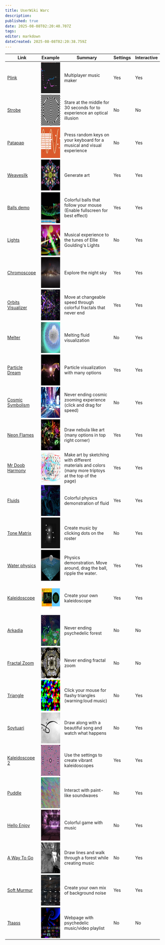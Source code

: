 ```yaml
---
title: UserWiki Warc
description: 
published: true
date: 2025-08-08T02:20:40.707Z
tags: 
editor: markdown
dateCreated: 2025-08-08T02:20:38.759Z
---
```


| Link | Example | Summary | Settings | Interactive |
|------|---------|---------|----------|-------------|
| [Plink](http://labs.dinahmoe.com/plink/) | <img src="/assets/plink.png" width="100" height="100" style="display: block; margin: auto;" /> | Multiplayer music maker | Yes | Yes |
| [Strobe](http://neave.com/strobe/) | <img src="/assets/strobe.png" width="100" height="100" style="display: block; margin: auto;" /> | Stare at the middle for 30 seconds for to experience an optical illusion | No | No |
| [Patapap](http://www.patatap.com/) | <img src="/assets/patapap.png" width="100" height="100" style="display: block; margin: auto;" /> | Press random keys on your keyboard for a musical and visual experience | No | Yes |
| [Weavesilk](http://weavesilk.com/) | <img src="/assets/weavesilk.png" width="100" height="100" style="display: block; margin: auto;" /> | Generate art | Yes | Yes |
| [Balls demo](https://msedgeportal.trafficmanager.net/en-us/microsoft-edge/testdrive/demos/TouchEffects/) | <img src="/assets/edge.png" width="100" height="100" style="display: block; margin: auto;" /> | Colorful balls that follow your mouse (Enable fullscreen for best effect) | Yes | Yes |
| [Lights](http://lights.helloenjoy.com/) | <img src="/assets/lights.png" width="100" height="100" style="display: block; margin: auto;" /> | Musical experience to the tunes of Ellie Goulding's Lights | No | Yes |
| [Chromoscope](http://www.chromoscope.net/) | <img src="/assets/chromoscope.jpg" width="100" height="100" style="display: block; margin: auto;" /> | Explore the night sky | Yes | Yes |
| [Orbits Visualizer](http://iacopoapps.appspot.com/hopalongwebgl/) | <img src="/assets/orbits.jpg" width="100" height="100" style="display: block; margin: auto;" /> | Move at changeable speed through colorful fractals that never end | Yes | Yes |
| [Melter](http://pixlpa.com/flow/melter.html) | <img src="/assets/melter.jpg" width="100" height="100" style="display: block; margin: auto;" /> | Melting fluid visualization | No | Yes |
| [Particle Dream](http://www.iamnop.com/particles) | <img src="/assets/particles.png" width="100" height="100" style="display: block; margin: auto;" /> | Particle visualization with many options | Yes | Yes |
| [Cosmic Symbolism](http://www.cosmic-symbolism.com/) | <img src="/assets/cosmic.jpg" width="100" height="100" style="display: block; margin: auto;" /> | Never ending cosmic zooming experience (click and drag for speed) | No | Yes |
| [Neon Flames](http://29a.ch/sandbox/2011/neonflames/#) | <img src="/assets/neonflames.jpg" width="100" height="100" style="display: block; margin: auto;" /> | Draw nebula like art (many options in top right corner) | Yes | Yes |
| [Mr Doob Harmony](http://mrdoob.com/#/120/harmony) | <img src="/assets/harmony.jpg" width="100" height="100" style="display: block; margin: auto;" /> | Make art by sketching with different materials and colors (many more triptoys at the top of the page) | Yes | Yes |
| [Fluids](http://haxiomic.github.io/GPU-Fluid-Experiments/html5/?q=High) | <img src="/assets/fluid.png" width="100" height="100" style="display: block; margin: auto;" /> | Colorful physics demonstration of fluid | Yes | Yes |
| [Tone Matrix](http://dagobah.net/flash/ToneMatrix.swf) | <img src="/assets/tonematrix.png" width="100" height="100" style="display: block; margin: auto;" /> | Create music by clicking dots on the roster | No | Yes |
| [Water physics](http://madebyevan.com/webgl-water/) | <img src="/assets/sphere.png" width="100" height="100" style="display: block; margin: auto;" /> | Physics demonstration. Move around, drag the ball, ripple the water. | Yes | Yes |
| [Kaleidoscope](http://www.zefrank.com/dtoy_vs_byokal/) | <img src="/assets/warc-byokal.png" width="100" height="100" style="display: block; margin: auto;" /> | Create your own kaleidoscope | Yes | Yes |
| [Arkadia](http://arkadia.xyz) | <img src="/assets/warc-arkadia.jpg" width="100" height="100" style="display: block; margin: auto;" /> | Never ending psychedelic forest | No | No |
| [Fractal Zoom](http://doodle.notch.net/unmandelboxing/) | <img src="/assets/unmandelboxing.jpg" width="100" height="100" style="display: block; margin: auto;" /> | Never ending fractal zoom | No | No |
| [Triangle](https://lhbzr.com/experiments/triangles/) | <img src="/assets/triangles.png" width="100" height="100" style="display: block; margin: auto;" /> | Click your mouse for flashy triangles (warning:loud music) | No | Yes |
| [Soytuari](http://herraizsoto.com/works/2009/labuat/soytuaire/) | <img src="/assets/soy.png" width="100" height="100" style="display: block; margin: auto;" /> | Draw along with a beautiful song and watch what happens | No | Yes |
| [Kaleidoscope 2](http://aljaball.github.io/video-feedback/) | <img src="/assets/videofeedback.jpg" width="100" height="100" style="display: block; margin: auto;" /> | Use the settings to create vibrant kaleidoscopes | Yes | Yes |
| [Puddle](http://iridescentpuddle.com) | <img src="/assets/puddle.jpg" width="100" height="100" style="display: block; margin: auto;" /> | Interact with paint-like soundwaves | No | Yes |
| [Hello Enjoy](http://www.hellorun.helloenjoy.com) | <img src="/assets/hellorun.jpg" width="100" height="100" style="display: block; margin: auto;" /> | Colorful game with music | No | Yes |
| [A Way To Go](http://a-way-to-go.com) | <img src="/assets/waytogo1.png" width="100" height="100" style="display: block; margin: auto;" /> | Draw lines and walk through a forest while creating music | No | Yes |
| [Soft Murmur](http://asoftmurmur.com/) | <img src="/assets/murmur.png" width="100" height="100" style="display: block; margin: auto;" /> | Create your own mix of background noise | Yes | Yes |
| [Ttaass](http://www.ttaass.com) | <img src="/assets/ttaas.png" width="100" height="100" style="display: block; margin: auto;" /> | Webpage with psychedelic music/video playlist | No | No |